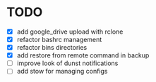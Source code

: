 # TODO

- [x] add google_drive upload with rclone
- [x] refactor bashrc management
- [x] refactor bins directories
- [x] add restore from remote command in backup
- [ ] improve look of dunst notifications
- [ ] add stow for managing configs
